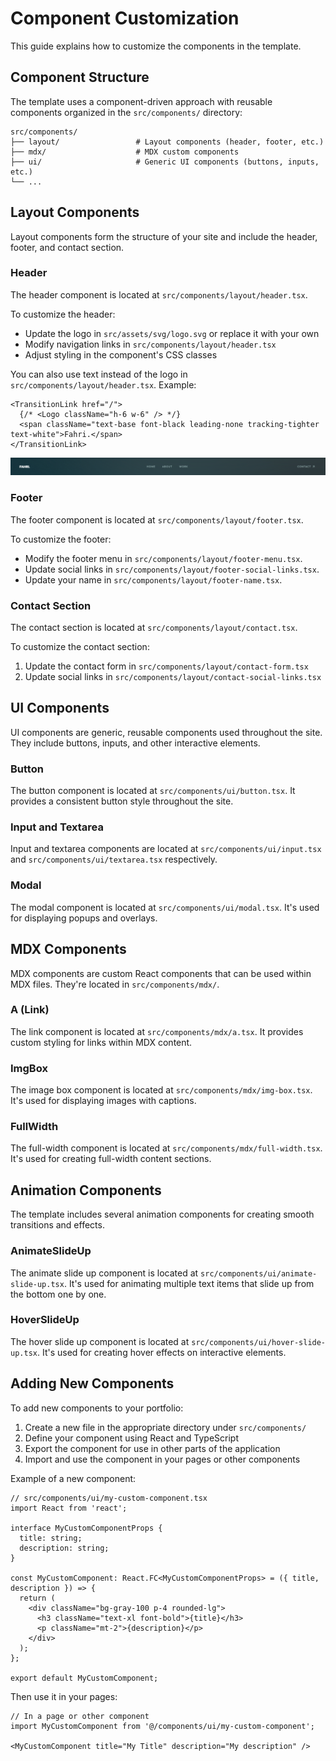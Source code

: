 # Component Customization

This guide explains how to customize the components in the template.

## Component Structure

The template uses a component-driven approach with reusable components organized in the `src/components/` directory:

```
src/components/
├── layout/                 # Layout components (header, footer, etc.)
├── mdx/                    # MDX custom components
├── ui/                     # Generic UI components (buttons, inputs, etc.)
└── ...
```

## Layout Components

Layout components form the structure of your site and include the header, footer, and contact section.

### Header

The header component is located at `src/components/layout/header.tsx`.

To customize the header:

- Update the logo in `src/assets/svg/logo.svg` or replace it with your own
- Modify navigation links in `src/components/layout/header.tsx`
- Adjust styling in the component's CSS classes

You can also use text instead of the logo in `src/components/layout/header.tsx`. Example:

```tsx
<TransitionLink href="/">
  {/* <Logo className="h-6 w-6" /> */}
  <span className="text-base font-black leading-none tracking-tighter text-white">Fahri.</span>
</TransitionLink>
```
![Header](img/header.png)

### Footer

The footer component is located at `src/components/layout/footer.tsx`.

To customize the footer:

- Modify the footer menu in `src/components/layout/footer-menu.tsx`.
- Update social links in `src/components/layout/footer-social-links.tsx`.
- Update your name in `src/components/layout/footer-name.tsx`.

### Contact Section

The contact section is located at `src/components/layout/contact.tsx`.

To customize the contact section:

1. Update the contact form in `src/components/layout/contact-form.tsx`
2. Update social links in `src/components/layout/contact-social-links.tsx`

## UI Components

UI components are generic, reusable components used throughout the site. They include buttons, inputs, and other interactive elements.

### Button

The button component is located at `src/components/ui/button.tsx`. It provides a consistent button style throughout the site.


### Input and Textarea

Input and textarea components are located at `src/components/ui/input.tsx` and `src/components/ui/textarea.tsx` respectively.

### Modal

The modal component is located at `src/components/ui/modal.tsx`. It's used for displaying popups and overlays.

## MDX Components

MDX components are custom React components that can be used within MDX files. They're located in `src/components/mdx/`.

### A (Link)

The link component is located at `src/components/mdx/a.tsx`. It provides custom styling for links within MDX content.

### ImgBox

The image box component is located at `src/components/mdx/img-box.tsx`. It's used for displaying images with captions.

### FullWidth

The full-width component is located at `src/components/mdx/full-width.tsx`. It's used for creating full-width content sections.

## Animation Components

The template includes several animation components for creating smooth transitions and effects.

### AnimateSlideUp

The animate slide up component is located at `src/components/ui/animate-slide-up.tsx`. It's used for animating multiple text items that slide up from the bottom one by one.

### HoverSlideUp

The hover slide up component is located at `src/components/ui/hover-slide-up.tsx`. It's used for creating hover effects on interactive elements.

## Adding New Components

To add new components to your portfolio:

1. Create a new file in the appropriate directory under `src/components/`
2. Define your component using React and TypeScript
3. Export the component for use in other parts of the application
4. Import and use the component in your pages or other components

Example of a new component:

```tsx
// src/components/ui/my-custom-component.tsx
import React from 'react';

interface MyCustomComponentProps {
  title: string;
  description: string;
}

const MyCustomComponent: React.FC<MyCustomComponentProps> = ({ title, description }) => {
  return (
    <div className="bg-gray-100 p-4 rounded-lg">
      <h3 className="text-xl font-bold">{title}</h3>
      <p className="mt-2">{description}</p>
    </div>
  );
};

export default MyCustomComponent;
```

Then use it in your pages:

```tsx
// In a page or other component
import MyCustomComponent from '@/components/ui/my-custom-component';

<MyCustomComponent title="My Title" description="My description" />
```
